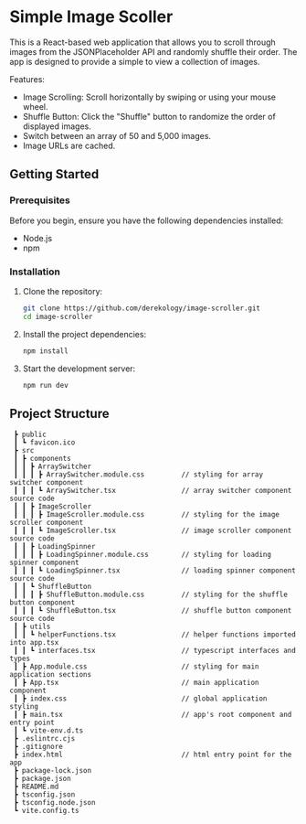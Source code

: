 # Simple Image Scoller

This is a React-based web application that allows you to scroll through images from the JSONPlaceholder API and randomly shuffle their order. The app is designed to provide a simple to view a collection of images.

Features:

- Image Scrolling: Scroll horizontally by swiping or using your mouse wheel.
- Shuffle Button: Click the "Shuffle" button to randomize the order of displayed images.
- Switch between an array of 50 and 5,000 images.
- Image URLs are cached.

## Getting Started

### Prerequisites

Before you begin, ensure you have the following dependencies installed:

- Node.js
- npm

### Installation

1. Clone the repository:

   ```bash
   git clone https://github.com/derekology/image-scroller.git
   cd image-scroller
   ```

2. Install the project dependencies:

   ```bash
   npm install
   ```

3. Start the development server:

   ```bash
   npm run dev
   ```

## Project Structure

```
 ┣ public
 ┃ ┗ favicon.ico
 ┣ src
 ┃ ┣ components
 ┃ ┃ ┣ ArraySwitcher
 ┃ ┃ ┃ ┣ ArraySwitcher.module.css         // styling for array switcher component
 ┃ ┃ ┃ ┗ ArraySwitcher.tsx                // array switcher component source code
 ┃ ┃ ┣ ImageScroller
 ┃ ┃ ┃ ┣ ImageScroller.module.css         // styling for the image scroller component
 ┃ ┃ ┃ ┗ ImageScroller.tsx                // image scroller component source code
 ┃ ┃ ┣ LoadingSpinner
 ┃ ┃ ┃ ┣ LoadingSpinner.module.css        // styling for loading spinner component
 ┃ ┃ ┃ ┗ LoadingSpinner.tsx               // loading spinner component source code
 ┃ ┃ ┗ ShuffleButton
 ┃ ┃ ┃ ┣ ShuffleButton.module.css         // styling for the shuffle button component
 ┃ ┃ ┃ ┗ ShuffleButton.tsx                // shuffle button component source code
 ┃ ┣ utils
 ┃ ┃ ┗ helperFunctions.tsx                // helper functions imported into app.tsx
 ┃ ┃ ┗ interfaces.tsx                     // typescript interfaces and types
 ┃ ┣ App.module.css                       // styling for main application sections
 ┃ ┣ App.tsx                              // main application component
 ┃ ┣ index.css                            // global application styling
 ┃ ┣ main.tsx                             // app's root component and entry point
 ┃ ┗ vite-env.d.ts
 ┣ .eslintrc.cjs
 ┣ .gitignore
 ┣ index.html                             // html entry point for the app
 ┣ package-lock.json
 ┣ package.json
 ┣ README.md
 ┣ tsconfig.json
 ┣ tsconfig.node.json
 ┗ vite.config.ts
```
